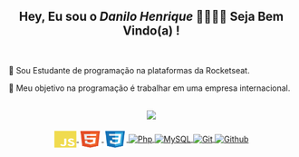 <h2 align="center"> Hey, Eu sou o <strong><em> Danilo Henrique </em></strong> 👋🏻✌🏻 Seja Bem Vindo(a) ! </h2>
</br>

<div>
 
<p> 📓  Sou Estudante de programação na plataformas da Rocketseat. </p>
<p> 💼  Meu objetivo na programação é trabalhar em uma empresa internacional. </p>
   
</div>

</br>

<div align="center">
  <a href="https://github.com/daniloohenriquee">  
  <img height="180em" src="https://github-readme-stats.vercel.app/api/top-langs/?username=daniloohenriquee&layout=compact&langs_count=7&theme=dracula"/>
</div>
  
<div align="center" style="display: inline_block"><br>
  <img align="center" alt="Javascript" height="30" width="40" src="https://raw.githubusercontent.com/devicons/devicon/master/icons/javascript/javascript-plain.svg">
  <img align="center" alt="HTML5" height="30" width="40" src="https://raw.githubusercontent.com/devicons/devicon/master/icons/html5/html5-original.svg">
  <img align="center" alt="CSS3" height="30" width="40" src="https://raw.githubusercontent.com/devicons/devicon/master/icons/css3/css3-original.svg">
  <img align="center" alt="Php" height="50" width="60" src="https://cdn.jsdelivr.net/gh/devicons/devicon/icons/php/php-plain.svg" />
  <img align="center" alt="MySQL" height="60" width="70" src="https://cdn.jsdelivr.net/gh/devicons/devicon/icons/mysql/mysql-original-wordmark.svg" />
  <img align="center" alt="Git" height="30" width="40" src="https://cdn.jsdelivr.net/gh/devicons/devicon/icons/git/git-original.svg" />
  <img align="center" alt="Github" height="30" width="40" src="https://cdn.jsdelivr.net/gh/devicons/devicon/icons/github/github-original.svg" />
  
</div>
  

